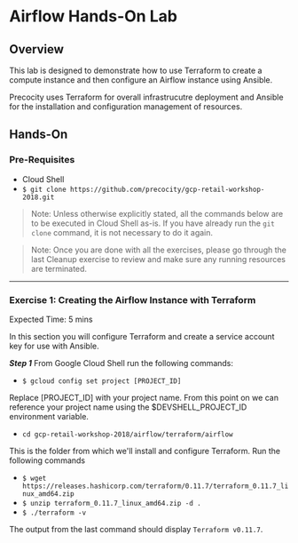 # Airflow Hands-On Lab
## Overview
This lab is designed to demonstrate how to use Terraform to create a compute instance and then configure an Airflow instance using Ansible.

Precocity uses Terraform for overall infrastrucutre deployment and Ansible for the installation and configuration management of resources.

## Hands-On
### Pre-Requisites
* Cloud Shell
* `$ git clone https://github.com/precocity/gcp-retail-workshop-2018.git`

>Note: Unless otherwise explicitly stated, all the commands below are to be executed in Cloud Shell as-is. If you have already run the `git clone` command, it is not necessary to do it again.

>Note: Once you are done with all the exercises, please go through the last Cleanup exercise to review and make sure any running resources are terminated.

---
### Exercise 1: Creating the Airflow Instance with Terraform

Expected Time: 5 mins

In this section you will configure Terraform and create a service account key for use with Ansible.

***Step 1***
From Google Cloud Shell run the following commands:

* `$ gcloud config set project [PROJECT_ID]`

Replace [PROJECT_ID] with your project name. From this point on we can reference your project name using the $DEVSHELL_PROJECT_ID environment variable.

* `cd gcp-retail-workshop-2018/airflow/terraform/airflow`

This is the folder from which we'll install and configure Terraform. Run the following commands

* `$ wget https://releases.hashicorp.com/terraform/0.11.7/terraform_0.11.7_linux_amd64.zip`
* `$ unzip terraform_0.11.7_linux_amd64.zip -d .`
* `$ ./terraform -v`

The output from the last command should display `Terraform v0.11.7`.



